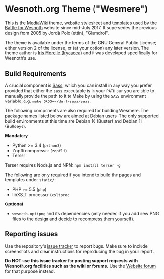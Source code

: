 Wesnoth.org Theme ("Wesmere")
=============================

This is the [MediaWiki][1] theme, website stylesheet and templates used by the
[Battle for Wesnoth][2] website since mid-July 2017. It supersedes the previous
design from 2005 by Jordà Polo (ettin), "Glamdrol".

[1]: <https://www.mediawiki.org/>
[2]: <https://www.wesnoth.org/>

The theme is available under the terms of the GNU General Public License;
either version 2 of the license, or (at your option) any later version. The
theme author is [Iris Morelle (Irydacea)][3] and it was developed
specifically for Wesnoth's use.

[3]: <https://irydacea.me/>


Build Requirements
------------------

A crucial component is [Sass][4], which you can install in any way you prefer
provided that either the `sass` executable is in your `PATH` our you are able
to manually provide the path to it to Make by using the `SASS` environment
variable, e.g. `make SASS=~/dart-sass/sass`.

[4]: <https://github.com/sass/dart-sass/releases>

The following components are also required for building Wesmere. The package
names listed below are aimed at Debian users. The only supported build
environments at this time are Debian 10 (Buster) and Debian 11 (Bullseye).

**Mandatory**

* Python >= 3.4                (`python3`)
* Zopfli compressor            (`zopfli`)
* Terser

Terser requires Node.js and NPM: `npm install terser -g`

The following are only required if you intend to build the pages and templates
under `static/`:

* PHP >= 5.5                   (`php`)
* libXSLT processor            (`xsltproc`)

**Optional**

* `wesnoth-optipng` and its dependencies (only needed if you add new PNG files
  to the design and decide to recompress them yourself).


Reporting issues
----------------

Use the repository's [issue tracker][5] to report bugs. Make sure to include
screenshots and clear instructions for reproducing the bug in your report.

**Do NOT use this issue tracker for posting support requests with Wesnoth.org
facilities such as the wiki or forums.** Use the [Website forum][6] for that
purpose instead.

[5]: <https://github.com/wesnoth/wesmere/issues>
[6]: <https://forums.wesnoth.org/viewforum.php?f=17>
